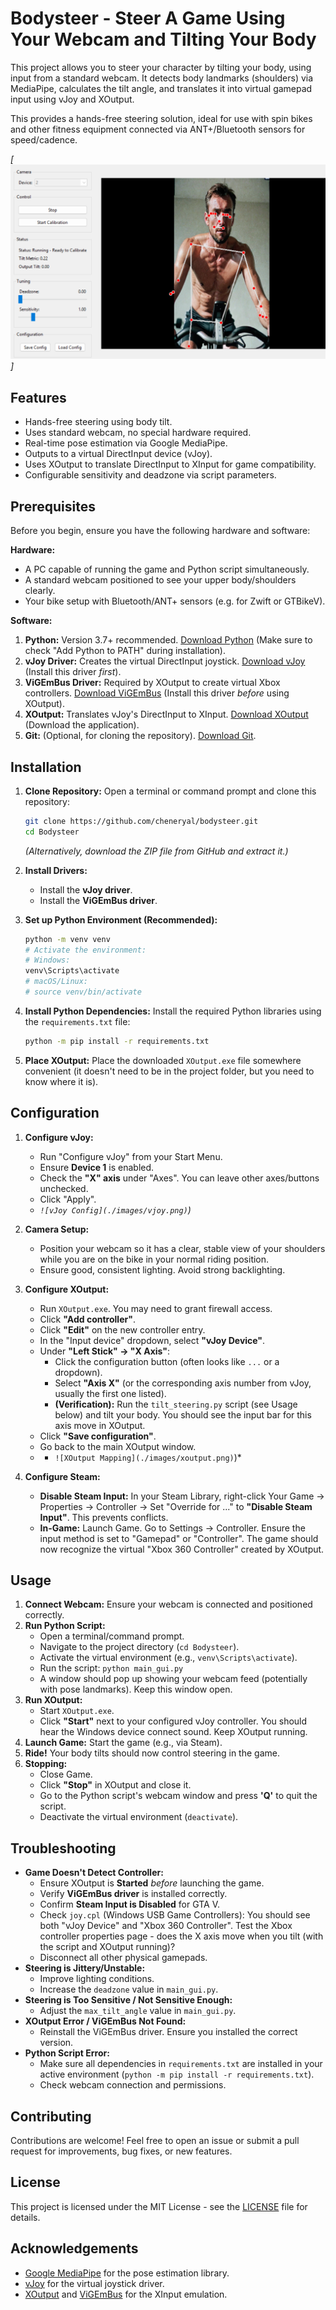 # Bodysteer - Steer A Game Using Your Webcam and Tilting Your Body

This project allows you to steer your character by tilting your body, using input from a standard webcam. It detects body landmarks (shoulders) via MediaPipe, calculates the tilt angle, and translates it into virtual gamepad input using vJoy and XOutput.

This provides a hands-free steering solution, ideal for use with spin bikes and other fitness equipment connected via ANT+/Bluetooth sensors for speed/cadence.

*[![](./images/ui.png)]*

## Features

*   Hands-free steering using body tilt.
*   Uses standard webcam, no special hardware required.
*   Real-time pose estimation via Google MediaPipe.
*   Outputs to a virtual DirectInput device (vJoy).
*   Uses XOutput to translate DirectInput to XInput for game compatibility.
*   Configurable sensitivity and deadzone via script parameters.

## Prerequisites

Before you begin, ensure you have the following hardware and software:

**Hardware:**

*   A PC capable of running the game and Python script simultaneously.
*   A standard webcam positioned to see your upper body/shoulders clearly.
*   Your bike setup with Bluetooth/ANT+ sensors (e.g. for Zwift or GTBikeV).

**Software:**

1.  **Python:** Version 3.7+ recommended. [Download Python](https://www.python.org/downloads/) (Make sure to check "Add Python to PATH" during installation).
2.  **vJoy Driver:** Creates the virtual DirectInput joystick. [Download vJoy](https://github.com/jshafer817/vJoy/releases) (Install this driver *first*).
3.  **ViGEmBus Driver:** Required by XOutput to create virtual Xbox controllers. [Download ViGEmBus](https://github.com/ViGEm/ViGEmBus/releases) (Install this driver *before* using XOutput).
4.  **XOutput:** Translates vJoy's DirectInput to XInput. [Download XOutput](https://github.com/csutorasa/XOutput/releases) (Download the application).
5.  **Git:** (Optional, for cloning the repository). [Download Git](https://git-scm.com/downloads/).

## Installation

1.  **Clone Repository:**
    Open a terminal or command prompt and clone this repository:
    ```bash
    git clone https://github.com/cheneryal/bodysteer.git
    cd Bodysteer
    ```
    *(Alternatively, download the ZIP file from GitHub and extract it.)*

2.  **Install Drivers:**
    *   Install the **vJoy driver**.
    *   Install the **ViGEmBus driver**.

3.  **Set up Python Environment (Recommended):**
   
    ```bash
    python -m venv venv
    # Activate the environment:
    # Windows:
    venv\Scripts\activate
    # macOS/Linux:
    # source venv/bin/activate
    ```

4.  **Install Python Dependencies:**
    Install the required Python libraries using the `requirements.txt` file:
    ```bash
    python -m pip install -r requirements.txt
    ```

5.  **Place XOutput:**
    Place the downloaded `XOutput.exe` file somewhere convenient (it doesn't need to be in the project folder, but you need to know where it is).

## Configuration

1.  **Configure vJoy:**
    *   Run "Configure vJoy" from your Start Menu.
    *   Ensure **Device 1** is enabled.
    *   Check the **"X" axis** under "Axes". You can leave other axes/buttons unchecked.
    *   Click "Apply".
    *   *`![vJoy Config](./images/vjoy.png)`)*

2.  **Camera Setup:**
    *   Position your webcam so it has a clear, stable view of your shoulders while you are on the bike in your normal riding position.
    *   Ensure good, consistent lighting. Avoid strong backlighting.

3.  **Configure XOutput:**
    *   Run `XOutput.exe`. You may need to grant firewall access.
    *   Click **"Add controller"**.
    *   Click **"Edit"** on the new controller entry.
    *   In the "Input device" dropdown, select **"vJoy Device"**.
    *   Under **"Left Stick" -> "X Axis"**:
        *   Click the configuration button (often looks like `...` or a dropdown).
        *   Select **"Axis X"** (or the corresponding axis number from vJoy, usually the first one listed).
        *   **(Verification):** Run the `tilt_steering.py` script (see Usage below) and tilt your body. You should see the input bar for this axis move in XOutput.
    *   Click **"Save configuration"**.
    *   Go back to the main XOutput window.
    *  * `![XOutput Mapping](./images/xoutput.png)`)*

4.  **Configure Steam:**
    *   **Disable Steam Input:** In your Steam Library, right-click Your Game -> Properties -> Controller -> Set "Override for ..." to **"Disable Steam Input"**. This prevents conflicts.
    *   **In-Game:** Launch Game. Go to Settings -> Controller. Ensure the input method is set to "Gamepad" or "Controller". The game should now recognize the virtual "Xbox 360 Controller" created by XOutput.

## Usage

1.  **Connect Webcam:** Ensure your webcam is connected and positioned correctly.
2.  **Run Python Script:**
    *   Open a terminal/command prompt.
    *   Navigate to the project directory (`cd Bodysteer`).
    *   Activate the virtual environment (e.g., `venv\Scripts\activate`).
    *   Run the script: `python main_gui.py`
    *   A window should pop up showing your webcam feed (potentially with pose landmarks). Keep this window open.
3.  **Run XOutput:**
    *   Start `XOutput.exe`.
    *   Click **"Start"** next to your configured vJoy controller. You should hear the Windows device connect sound. Keep XOutput running.
4.  **Launch Game:** Start the game (e.g., via Steam).
5.  **Ride!** Your body tilts should now control steering in the game.
6.  **Stopping:**
    *   Close Game.
    *   Click **"Stop"** in XOutput and close it.
    *   Go to the Python script's webcam window and press **'Q'** to quit the script.
    *   Deactivate the virtual environment (`deactivate`).

## Troubleshooting

*   **Game Doesn't Detect Controller:**
    *   Ensure XOutput is **Started** *before* launching the game.
    *   Verify **ViGEmBus driver** is installed correctly.
    *   Confirm **Steam Input is Disabled** for GTA V.
    *   Check `joy.cpl` (Windows USB Game Controllers): You should see both "vJoy Device" and "Xbox 360 Controller". Test the Xbox controller properties page - does the X axis move when you tilt (with the script and XOutput running)?
    *   Disconnect all other physical gamepads.
*   **Steering is Jittery/Unstable:**
    *   Improve lighting conditions.
    *   Increase the `deadzone` value in `main_gui.py`.
*   **Steering is Too Sensitive / Not Sensitive Enough:**
    *   Adjust the `max_tilt_angle` value in `main_gui.py`.
*   **XOutput Error / ViGEmBus Not Found:**
    *   Reinstall the ViGEmBus driver. Ensure you installed the correct version.
*   **Python Script Error:**
    *   Make sure all dependencies in `requirements.txt` are installed in your active environment (`python -m pip install -r requirements.txt`).
    *   Check webcam connection and permissions.

## Contributing

Contributions are welcome! Feel free to open an issue or submit a pull request for improvements, bug fixes, or new features.

## License

This project is licensed under the MIT License - see the [LICENSE](LICENSE) file for details.

## Acknowledgements

*   [Google MediaPipe](https://developers.google.com/mediapipe) for the pose estimation library.
*   [vJoy](http://vjoystick.sourceforge.net/) for the virtual joystick driver.
*   [XOutput](https://github.com/csutorasa/XOutput) and [ViGEmBus](https://github.com/ViGEm/ViGEmBus) for the XInput emulation.
